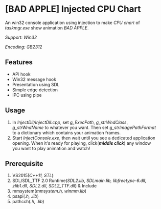 # [BAD APPLE] Injected CPU Chart
An win32 console application using injection to make *CPU chart* of *taskmgr.exe* show animation *BAD APPLE*.

*Support: Win32*

*Encoding: GB2312*

## Features

* API hook
* Win32 message hook
* Presentation using SDL
* Simple edge detection
* IPC using pipe

## Usage

1. In *InjectDll/InjectDll.cpp*, set *g_ExecPath*, *g_strWndClass*, *g_strWndName* to whatever you want. Then set *g_strImagePathFormat* to a dictionary which contains your animation frames.
2. Start *InjectConsole.exe*, then wait until you see a dedicated application opening. When it's ready for playing, click(***middle click***) any window you want to play animation and watch!

## Prerequisite

1. VS2015(*C++11, STL*)
2. SDL/SDL_TTF 2.0 Runtime(*SDL2.lib, SDLmain.lib, libfreetype-6.dll, zlib1.dll, SDL2.dll, SDL2_TTF.dll*) & Include
3. mmsystem(*mmsystem.h, winmm.lib*)
4. psapi(*.h, .lib*)
5. pathcch(*.h, .lib*)
